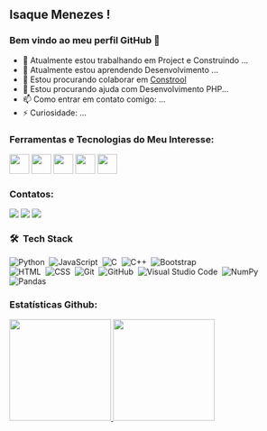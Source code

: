 ## Isaque Menezes ! 
### Bem vindo ao meu perfil GitHub 👋

- 🔭 Atualmente estou trabalhando em Project e Construindo ...
- 🌱 Atualmente estou aprendendo Desenvolvimento ...
- 👯 Estou procurando colaborar em [Constrool](http://constrol.com)
- 🤔 Estou procurando ajuda com Desenvolvimento PHP...
- 📫 Como entrar em contato comigo: ...
- ⚡ Curiosidade: ...

### Ferramentas e Tecnologias do Meu Interesse: 
<div> 
 
<img src="https://cdn.jsdelivr.net/gh/devicons/devicon/icons/linux/linux-original.svg" width="35" height="35"/>
<img src="https://cdn.jsdelivr.net/gh/devicons/devicon/icons/javascript/javascript-original.svg" width="35" height="35"/>
<img src="https://cdn.jsdelivr.net/gh/devicons/devicon/icons/php/php-original.svg" width="35" height="35"/>
<img src="https://cdn.jsdelivr.net/gh/devicons/devicon/icons/heroku/heroku-original.svg" width="35" height="35"/>
<img src="https://cdn.jsdelivr.net/gh/devicons/devicon/icons/mysql/mysql-original-wordmark.svg" width="35" height="35"/>

</div>

### Contatos:

<div>
<a href="https://instagram.com/seu-usuário-instagram-aqui" target="_blank"><img src="https://img.shields.io/badge/-Instagram-%23E4405F?style=for-the-badge&logo=instagram&logoColor=white" target="_blank"></a>
<a href = "mailto:isaquemeneze@gmail.com"><img src="https://img.shields.io/badge/Gmail-D14836?style=for-the-badge&logo=gmail&logoColor=white" target="_blank"></a>
<a href="https://www.linkedin.com/in/isaquemenezes/" target="_blank"><img src="https://img.shields.io/badge/-LinkedIn-%230077B5?style=for-the-badge&logo=linkedin&logoColor=white" target="_blank"></a>   
</div>

### 🛠 &nbsp;Tech Stack

![Python](https://img.shields.io/badge/-Python-05122A?style=flat&logo=python)&nbsp;
![JavaScript](https://img.shields.io/badge/-JavaScript-05122A?style=flat&logo=javascript)&nbsp;
![C](https://img.shields.io/badge/-C-05122A?style=flat&logo=C&logoColor=A8B9CC)&nbsp;
![C++](https://img.shields.io/badge/-C++-05122A?style=flat&logo=C%2B%2B&logoColor=00599C)&nbsp;
![Bootstrap](https://img.shields.io/badge/-Bootstrap-05122A?style=flat&logo=bootstrap&logoColor=563D7C)\
![HTML](https://img.shields.io/badge/-HTML-05122A?style=flat&logo=HTML5)&nbsp;
![CSS](https://img.shields.io/badge/-CSS-05122A?style=flat&logo=CSS3&logoColor=1572B6)&nbsp;
![Git](https://img.shields.io/badge/-Git-05122A?style=flat&logo=git)&nbsp;
![GitHub](https://img.shields.io/badge/-GitHub-05122A?style=flat&logo=github)&nbsp;
![Visual Studio Code](https://img.shields.io/badge/-Visual%20Studio%20Code-05122A?style=flat&logo=visual-studio-code&logoColor=007ACC)&nbsp;
![NumPy](https://img.shields.io/badge/numpy%20-%23013243.svg?&style=flat&logo=numpy&logoColor=white)&nbsp;
![Pandas](https://img.shields.io/badge/pandas%20-%23150458.svg?&style=flat&logo=pandas&logoColor=white)&nbsp;



### Estatísticas Github:
<div>
<a href="https://github.com/isaquemenezes">
<img height="180em" src="https://github-readme-stats.vercel.app/api/top-langs/?username=isaquemenezes&layout=compact&langs_count=7&theme=dracula"/>
<img height="180em" src="https://github-readme-stats.vercel.app/api?username=isaquemenezes&show_icons=true&theme=dracula&include_all_commits=true&count_private=true"/>
</div>
